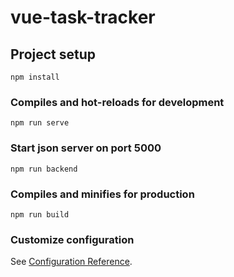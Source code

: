 # vue-task-tracker

## Project setup
```
npm install
```

### Compiles and hot-reloads for development
```
npm run serve
```

### Start json server on port 5000
```
npm run backend
```

### Compiles and minifies for production
```
npm run build
```

### Customize configuration
See [Configuration Reference](https://cli.vuejs.org/config/).
